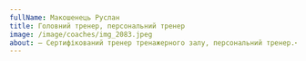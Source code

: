 ```yaml
---
fullName: Макошенець Руслан
title: Головний тренер, персональний тренер
image: /image/coaches/img_2083.jpeg
about: – Сертифікований тренер тренажерного залу, персональний тренер.<br>– Майстер спорту з бодибілдингу, чемпіон України з бодибілдингу. КМС і призер з кікбоксингу.<br>– Тренерський досвід з 2008 року.
---
```

